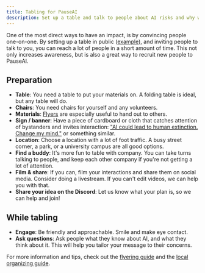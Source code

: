 ```yaml
---
title: Tabling for PauseAI
description: Set up a table and talk to people about AI risks and why we need to pause.
---
```


One of the most direct ways to have an impact, is by convincing people one-on-one.
By setting up a table in public ([example](https://x.com/ChrisGerrby/status/1837537928748351611)), and inviting people to talk to you, you can reach a lot of people in a short amount of time.
This not only increases awareness, but is also a great way to recruit new people to PauseAI.

## Preparation

- **Table**: You need a table to put your materials on. A folding table is ideal, but any table will do.
- **Chairs**: You need chairs for yourself and any volunteers.
- **Materials**: [Flyers](/flyering) are especially useful to hand out to others.
- **Sign / banner**: Have a piece of cardboard or cloth that catches attention of bystanders and invites interaction: ["AI could lead to human extinction. Change my mind."](https://x.com/ChrisGerrby/status/1831039867670991075) or something similar.
- **Location**: Choose a location with a lot of foot traffic. A busy street corner, a park, or a university campus are all good options.
- **Find a buddy**: It's more fun to table with company. You can take turns talking to people, and keep each other company if you're not getting a lot of attention.
- **Film & share**: If you can, film your interactions and share them on social media. Consider doing a livestream. If you can't edit videos, we can help you with that.
- **Share your idea on the Discord**: Let us know what your plan is, so we can help and join!

## While tabling

- **Engage**: Be friendly and approachable. Smile and make eye contact.
- **Ask questions**: Ask people what they know about AI, and what they think about it. This will help you tailor your message to their concerns.

For more information and tips, check out the [flyering guide](/flyering) and the [local organizing guide](local-organizing).
